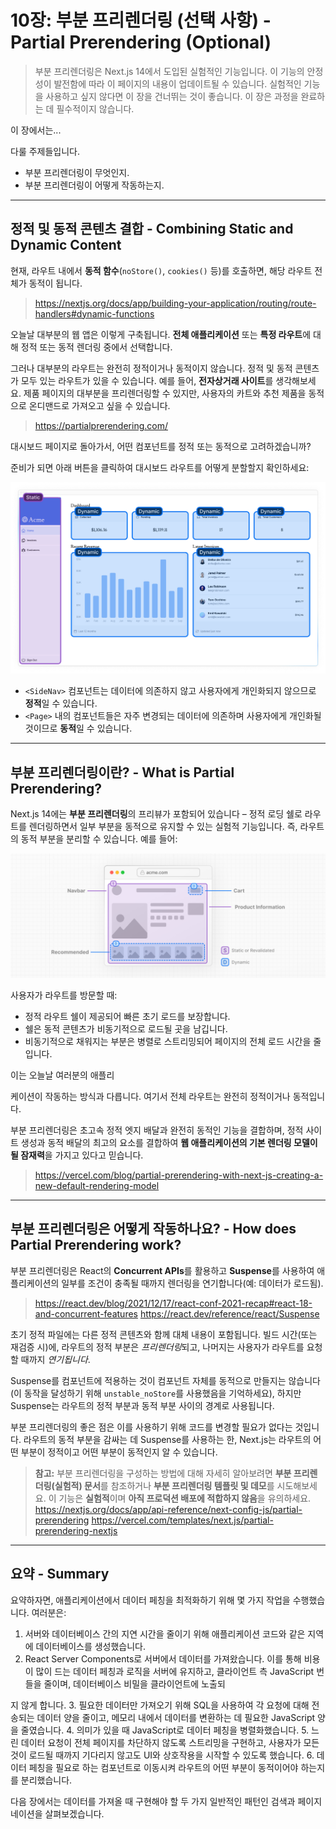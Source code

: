 # 10장: 부분 프리렌더링 (선택 사항) - Partial Prerendering (Optional)

> 부분 프리렌더링은 Next.js 14에서 도입된 실험적인 기능입니다. 이 기능의 안정성이 발전함에 따라 이 페이지의 내용이 업데이트될 수 있습니다. 실험적인 기능을 사용하고 싶지 않다면 이 장을 건너뛰는 것이 좋습니다. 이 장은 과정을 완료하는 데 필수적이지 않습니다.

이 장에서는...

다룰 주제들입니다.

- 부분 프리렌더링이 무엇인지.
- 부분 프리렌더링이 어떻게 작동하는지.

***

## 정적 및 동적 콘텐츠 결합 - Combining Static and Dynamic Content

현재, 라우트 내에서 **동적 함수**(`noStore()`, `cookies()` 등)를 호출하면, 해당 라우트 전체가 동적이 됩니다.
> https://nextjs.org/docs/app/building-your-application/routing/route-handlers#dynamic-functions

오늘날 대부분의 웹 앱은 이렇게 구축됩니다. **전체 애플리케이션** 또는 **특정 라우트**에 대해 정적 또는 동적 렌더링 중에서 선택합니다.

그러나 대부분의 라우트는 완전히 정적이거나 동적이지 않습니다. 정적 및 동적 콘텐츠가 모두 있는 라우트가 있을 수 있습니다. 예를 들어, **전자상거래 사이트**를 생각해보세요. 제품 페이지의 대부분을 프리렌더링할 수 있지만, 사용자의 카트와 추천 제품을 동적으로 온디맨드로 가져오고 싶을 수 있습니다.
> https://partialprerendering.com/

대시보드 페이지로 돌아가서, 어떤 컴포넌트를 정적 또는 동적으로 고려하겠습니까?

준비가 되면 아래 버튼을 클릭하여 대시보드 라우트를 어떻게 분할할지 확인하세요:

![/assets/Learn_Nextjs/image_url__2Flearn_2Flight_2Fdas_6a757dc8de104448a.png](/assets/Learn_Nextjs/image_url__2Flearn_2Flight_2Fdas_6a757dc8de104448a.png)

- `<SideNav>` 컴포넌트는 데이터에 의존하지 않고 사용자에게 개인화되지 않으므로 **정적**일 수 있습니다.
- `<Page>` 내의 컴포넌트들은 자주 변경되는 데이터에 의존하며 사용자에게 개인화될 것이므로 **동적**일 수 있습니다.

***

## 부분 프리렌더링이란? - What is Partial Prerendering?

Next.js 14에는 **부분 프리렌더링**의 프리뷰가 포함되어 있습니다 – 정적 로딩 쉘로 라우트를 렌더링하면서 일부 부분을 동적으로 유지할 수 있는 실험적 기능입니다. 즉, 라우트의 동적 부분을 분리할 수 있습니다. 예를 들어:

![/assets/Learn_Nextjs/image_url__2Flearn_2Flight_2Fthi_9eec3739d6f74ecbb.png](/assets/Learn_Nextjs/image_url__2Flearn_2Flight_2Fthi_9eec3739d6f74ecbb.png)

사용자가 라우트를 방문할 때:

- 정적 라우트 쉘이 제공되어 빠른 초기 로드를 보장합니다.
- 쉘은 동적 콘텐츠가 비동기적으로 로드될 곳을 남깁니다.
- 비동기적으로 채워지는 부분은 병렬로 스트리밍되어 페이지의 전체 로드 시간을 줄입니다.

이는 오늘날 여러분의 애플리

케이션이 작동하는 방식과 다릅니다. 여기서 전체 라우트는 완전히 정적이거나 동적입니다.

부분 프리렌더링은 초고속 정적 엣지 배달과 완전히 동적인 기능을 결합하며, 정적 사이트 생성과 동적 배달의 최고의 요소를 결합하여 **웹 애플리케이션의 기본 렌더링 모델이 될 잠재력**을 가지고 있다고 믿습니다.
> https://vercel.com/blog/partial-prerendering-with-next-js-creating-a-new-default-rendering-model

***

## 부분 프리렌더링은 어떻게 작동하나요? - How does Partial Prerendering work?

부분 프리렌더링은 React의 **Concurrent APIs**를 활용하고 **Suspense**를 사용하여 애플리케이션의 일부를 조건이 충족될 때까지 렌더링을 연기합니다(예: 데이터가 로드됨).
> https://react.dev/blog/2021/12/17/react-conf-2021-recap#react-18-and-concurrent-features
> https://react.dev/reference/react/Suspense

초기 정적 파일에는 다른 정적 콘텐츠와 함께 대체 내용이 포함됩니다. 빌드 시간(또는 재검증 시)에, 라우트의 정적 부분은 *프리렌더링*되고, 나머지는 사용자가 라우트를 요청할 때까지 *연기됩니다*.

Suspense를 컴포넌트에 적용하는 것이 컴포넌트 자체를 동적으로 만들지는 않습니다(이 동작을 달성하기 위해 `unstable_noStore`를 사용했음을 기억하세요), 하지만 Suspense는 라우트의 정적 부분과 동적 부분 사이의 경계로 사용됩니다.

부분 프리렌더링의 좋은 점은 이를 사용하기 위해 코드를 변경할 필요가 없다는 것입니다. 라우트의 동적 부분을 감싸는 데 Suspense를 사용하는 한, Next.js는 라우트의 어떤 부분이 정적이고 어떤 부분이 동적인지 알 수 있습니다.

> **참고:** 부분 프리렌더링을 구성하는 방법에 대해 자세히 알아보려면 **부분 프리렌더링(실험적) 문서**를 참조하거나 **부분 프리렌더링 템플릿 및 데모**를 시도해보세요. 이 기능은 **실험적**이며 **아직 프로덕션 배포에 적합하지 않음**을 유의하세요.
> https://nextjs.org/docs/app/api-reference/next-config-js/partial-prerendering
> https://vercel.com/templates/next.js/partial-prerendering-nextjs

***

## 요약 - Summary

요약하자면, 애플리케이션에서 데이터 페칭을 최적화하기 위해 몇 가지 작업을 수행했습니다. 여러분은:

1. 서버와 데이터베이스 간의 지연 시간을 줄이기 위해 애플리케이션 코드와 같은 지역에 데이터베이스를 생성했습니다.
2. React Server Components로 서버에서 데이터를 가져왔습니다. 이를 통해 비용이 많이 드는 데이터 페칭과 로직을 서버에 유지하고, 클라이언트 측 JavaScript 번들을 줄이며, 데이터베이스 비밀을 클라이언트에 노출되

지 않게 합니다.
3. 필요한 데이터만 가져오기 위해 SQL을 사용하여 각 요청에 대해 전송되는 데이터 양을 줄이고, 메모리 내에서 데이터를 변환하는 데 필요한 JavaScript 양을 줄였습니다.
4. 의미가 있을 때 JavaScript로 데이터 페칭을 병렬화했습니다.
5. 느린 데이터 요청이 전체 페이지를 차단하지 않도록 스트리밍을 구현하고, 사용자가 모든 것이 로드될 때까지 기다리지 않고도 UI와 상호작용을 시작할 수 있도록 했습니다.
6. 데이터 페칭을 필요로 하는 컴포넌트로 이동시켜 라우트의 어떤 부분이 동적이어야 하는지를 분리했습니다.

다음 장에서는 데이터를 가져올 때 구현해야 할 두 가지 일반적인 패턴인 검색과 페이지네이션을 살펴보겠습니다.


